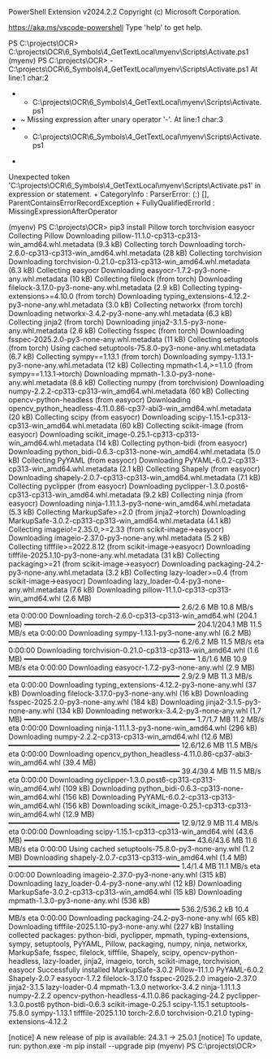 PowerShell Extension v2024.2.2
Copyright (c) Microsoft Corporation.

https://aka.ms/vscode-powershell
Type 'help' to get help.

PS C:\projects\OCR> C:\projects\OCR\6_Symbols\4_GetTextLocal\myenv\Scripts\Activate.ps1
(myenv) PS C:\projects\OCR> - C:\projects\OCR\6_Symbols\4_GetTextLocal\myenv\Scripts\Activate.ps1
At line:1 char:2
+ - C:\projects\OCR\6_Symbols\4_GetTextLocal\myenv\Scripts\Activate.ps1
+  ~
Missing expression after unary operator '-'.
At line:1 char:3
+ - C:\projects\OCR\6_Symbols\4_GetTextLocal\myenv\Scripts\Activate.ps1
+   ~~~~~~~~~~~~~~~~~~~~~~~~~~~~~~~~~~~~~~~~~~~~~~~~~~~~~~~~~~~~~~~~~~~
Unexpected token 'C:\projects\OCR\6_Symbols\4_GetTextLocal\myenv\Scripts\Activate.ps1' in expression or statement.
    + CategoryInfo          : ParserError: (:) [], ParentContainsErrorRecordException
    + FullyQualifiedErrorId : MissingExpressionAfterOperator

(myenv) PS C:\projects\OCR> pip3 install Pillow torch torchvision easyocr
Collecting Pillow
  Downloading pillow-11.1.0-cp313-cp313-win_amd64.whl.metadata (9.3 kB)
Collecting torch
  Downloading torch-2.6.0-cp313-cp313-win_amd64.whl.metadata (28 kB)
Collecting torchvision
  Downloading torchvision-0.21.0-cp313-cp313-win_amd64.whl.metadata (6.3 kB)
Collecting easyocr
  Downloading easyocr-1.7.2-py3-none-any.whl.metadata (10 kB)
Collecting filelock (from torch)
  Downloading filelock-3.17.0-py3-none-any.whl.metadata (2.9 kB)
Collecting typing-extensions>=4.10.0 (from torch)
  Downloading typing_extensions-4.12.2-py3-none-any.whl.metadata (3.0 kB)
Collecting networkx (from torch)
  Downloading networkx-3.4.2-py3-none-any.whl.metadata (6.3 kB)
Collecting jinja2 (from torch)
  Downloading jinja2-3.1.5-py3-none-any.whl.metadata (2.6 kB)
Collecting fsspec (from torch)
  Downloading fsspec-2025.2.0-py3-none-any.whl.metadata (11 kB)
Collecting setuptools (from torch)
  Using cached setuptools-75.8.0-py3-none-any.whl.metadata (6.7 kB)
Collecting sympy==1.13.1 (from torch)
  Downloading sympy-1.13.1-py3-none-any.whl.metadata (12 kB)
Collecting mpmath<1.4,>=1.1.0 (from sympy==1.13.1->torch)
  Downloading mpmath-1.3.0-py3-none-any.whl.metadata (8.6 kB)
Collecting numpy (from torchvision)
  Downloading numpy-2.2.2-cp313-cp313-win_amd64.whl.metadata (60 kB)
Collecting opencv-python-headless (from easyocr)
  Downloading opencv_python_headless-4.11.0.86-cp37-abi3-win_amd64.whl.metadata (20 kB)
Collecting scipy (from easyocr)
  Downloading scipy-1.15.1-cp313-cp313-win_amd64.whl.metadata (60 kB)
Collecting scikit-image (from easyocr)
  Downloading scikit_image-0.25.1-cp313-cp313-win_amd64.whl.metadata (14 kB)
Collecting python-bidi (from easyocr)
  Downloading python_bidi-0.6.3-cp313-none-win_amd64.whl.metadata (5.0 kB)
Collecting PyYAML (from easyocr)
  Downloading PyYAML-6.0.2-cp313-cp313-win_amd64.whl.metadata (2.1 kB)
Collecting Shapely (from easyocr)
  Downloading shapely-2.0.7-cp313-cp313-win_amd64.whl.metadata (7.1 kB)
Collecting pyclipper (from easyocr)
  Downloading pyclipper-1.3.0.post6-cp313-cp313-win_amd64.whl.metadata (9.2 kB)
Collecting ninja (from easyocr)
  Downloading ninja-1.11.1.3-py3-none-win_amd64.whl.metadata (5.3 kB)
Collecting MarkupSafe>=2.0 (from jinja2->torch)
  Downloading MarkupSafe-3.0.2-cp313-cp313-win_amd64.whl.metadata (4.1 kB)
Collecting imageio!=2.35.0,>=2.33 (from scikit-image->easyocr)
  Downloading imageio-2.37.0-py3-none-any.whl.metadata (5.2 kB)
Collecting tifffile>=2022.8.12 (from scikit-image->easyocr)
  Downloading tifffile-2025.1.10-py3-none-any.whl.metadata (31 kB)
Collecting packaging>=21 (from scikit-image->easyocr)
  Downloading packaging-24.2-py3-none-any.whl.metadata (3.2 kB)
Collecting lazy-loader>=0.4 (from scikit-image->easyocr)
  Downloading lazy_loader-0.4-py3-none-any.whl.metadata (7.6 kB)
Downloading pillow-11.1.0-cp313-cp313-win_amd64.whl (2.6 MB)
   ━━━━━━━━━━━━━━━━━━━━━━━━━━━━━━━━━━━━━━━━ 2.6/2.6 MB 10.8 MB/s eta 0:00:00
Downloading torch-2.6.0-cp313-cp313-win_amd64.whl (204.1 MB)
   ━━━━━━━━━━━━━━━━━━━━━━━━━━━━━━━━━━━━━━━━ 204.1/204.1 MB 11.5 MB/s eta 0:00:00
Downloading sympy-1.13.1-py3-none-any.whl (6.2 MB)
   ━━━━━━━━━━━━━━━━━━━━━━━━━━━━━━━━━━━━━━━━ 6.2/6.2 MB 11.5 MB/s eta 0:00:00
Downloading torchvision-0.21.0-cp313-cp313-win_amd64.whl (1.6 MB)
   ━━━━━━━━━━━━━━━━━━━━━━━━━━━━━━━━━━━━━━━━ 1.6/1.6 MB 10.9 MB/s eta 0:00:00
Downloading easyocr-1.7.2-py3-none-any.whl (2.9 MB)
   ━━━━━━━━━━━━━━━━━━━━━━━━━━━━━━━━━━━━━━━━ 2.9/2.9 MB 11.3 MB/s eta 0:00:00
Downloading typing_extensions-4.12.2-py3-none-any.whl (37 kB)
Downloading filelock-3.17.0-py3-none-any.whl (16 kB)
Downloading fsspec-2025.2.0-py3-none-any.whl (184 kB)
Downloading jinja2-3.1.5-py3-none-any.whl (134 kB)
Downloading networkx-3.4.2-py3-none-any.whl (1.7 MB)
   ━━━━━━━━━━━━━━━━━━━━━━━━━━━━━━━━━━━━━━━━ 1.7/1.7 MB 11.2 MB/s eta 0:00:00
Downloading ninja-1.11.1.3-py3-none-win_amd64.whl (296 kB)
Downloading numpy-2.2.2-cp313-cp313-win_amd64.whl (12.6 MB)
   ━━━━━━━━━━━━━━━━━━━━━━━━━━━━━━━━━━━━━━━━ 12.6/12.6 MB 11.5 MB/s eta 0:00:00
Downloading opencv_python_headless-4.11.0.86-cp37-abi3-win_amd64.whl (39.4 MB)
   ━━━━━━━━━━━━━━━━━━━━━━━━━━━━━━━━━━━━━━━━ 39.4/39.4 MB 11.5 MB/s eta 0:00:00
Downloading pyclipper-1.3.0.post6-cp313-cp313-win_amd64.whl (109 kB)
Downloading python_bidi-0.6.3-cp313-none-win_amd64.whl (156 kB)
Downloading PyYAML-6.0.2-cp313-cp313-win_amd64.whl (156 kB)
Downloading scikit_image-0.25.1-cp313-cp313-win_amd64.whl (12.9 MB)
   ━━━━━━━━━━━━━━━━━━━━━━━━━━━━━━━━━━━━━━━━ 12.9/12.9 MB 11.4 MB/s eta 0:00:00
Downloading scipy-1.15.1-cp313-cp313-win_amd64.whl (43.6 MB)
   ━━━━━━━━━━━━━━━━━━━━━━━━━━━━━━━━━━━━━━━━ 43.6/43.6 MB 11.6 MB/s eta 0:00:00
Using cached setuptools-75.8.0-py3-none-any.whl (1.2 MB)
Downloading shapely-2.0.7-cp313-cp313-win_amd64.whl (1.4 MB)
   ━━━━━━━━━━━━━━━━━━━━━━━━━━━━━━━━━━━━━━━━ 1.4/1.4 MB 11.1 MB/s eta 0:00:00
Downloading imageio-2.37.0-py3-none-any.whl (315 kB)
Downloading lazy_loader-0.4-py3-none-any.whl (12 kB)
Downloading MarkupSafe-3.0.2-cp313-cp313-win_amd64.whl (15 kB)
Downloading mpmath-1.3.0-py3-none-any.whl (536 kB)
   ━━━━━━━━━━━━━━━━━━━━━━━━━━━━━━━━━━━━━━━━ 536.2/536.2 kB 10.4 MB/s eta 0:00:00
Downloading packaging-24.2-py3-none-any.whl (65 kB)
Downloading tifffile-2025.1.10-py3-none-any.whl (227 kB)
Installing collected packages: python-bidi, pyclipper, mpmath, typing-extensions, sympy, setuptools, PyYAML, Pillow, packaging, numpy, ninja, networkx, MarkupSafe, fsspec, filelock, tifffile, Shapely, scipy, opencv-python-headless, lazy-loader, jinja2, imageio, torch, scikit-image, torchvision, easyocr
Successfully installed MarkupSafe-3.0.2 Pillow-11.1.0 PyYAML-6.0.2 Shapely-2.0.7 easyocr-1.7.2 filelock-3.17.0 fsspec-2025.2.0 imageio-2.37.0 jinja2-3.1.5 lazy-loader-0.4 mpmath-1.3.0 networkx-3.4.2 ninja-1.11.1.3 numpy-2.2.2 opencv-python-headless-4.11.0.86 packaging-24.2 pyclipper-1.3.0.post6 python-bidi-0.6.3 scikit-image-0.25.1 scipy-1.15.1 setuptools-75.8.0 sympy-1.13.1 tifffile-2025.1.10 torch-2.6.0 torchvision-0.21.0 typing-extensions-4.12.2

[notice] A new release of pip is available: 24.3.1 -> 25.0.1
[notice] To update, run: python.exe -m pip install --upgrade pip
(myenv) PS C:\projects\OCR> 